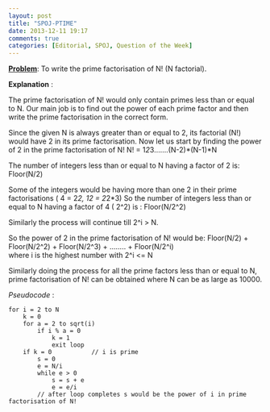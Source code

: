 ```yaml
---
layout: post
title: "SPOJ-PTIME"
date: 2013-12-11 19:17
comments: true
categories: [Editorial, SPOJ, Question of the Week]
---
```


**[Problem](http://www.spoj.com/problems/PTIME/)**:  To write the prime factorisation of N! (N factorial).

**Explanation** :

The prime factorisation of N! would only contain primes less than  or equal to N.  Our main job is to find out the power of each prime factor and then write the prime factorisation in the correct form.

Since the given N is always greater than or equal to 2, its factorial (N!) would have 2 in its prime factorisation. Now let us start by finding the power of 2 in the prime factorisation of N!
N!  =  1*2*3…….(N-2)*(N-1)*N

The number of integers less than or equal to N having a factor of 2 is:
Floor(N/2)

Some of the integers would be having more than one 2 in their prime factorisations ( 4 = 2*2, 12 = 2*2*3)
So the number of integers less than or equal to N having a factor of 4 ( 2^2) is :
Floor(N/2^2)

Similarly the process will continue till 2^i > N.

So the power of 2 in the prime factorisation of N! would be:
 Floor(N/2) + Floor(N/2^2) + Floor(N/2^3) + …….. + Floor(N/2^i)                             
                                             where i is the highest number with 2^i <= N

Similarly doing the process for all the prime factors  less than or equal to N, prime factorisation of N! can be obtained where N can be as large as 10000. 
 
 


*Pseudocode* :

```
for i = 2 to N
	k = 0
	for a = 2 to sqrt(i)
		if i % a = 0
			k = 1
			exit loop
	if k = 0           // i is prime
		s = 0
		e = N/i
		while e > 0
			s = s + e
			e = e/i
		// after loop completes s would be the power of i in prime factorisation of N!	
```